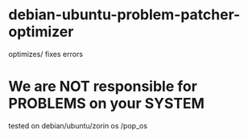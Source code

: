 # debian-ubuntu-problem-patcher-optimizer
optimizes/ fixes errors
# We are NOT responsible for PROBLEMS on your SYSTEM
tested on debian/ubuntu/zorin os /pop_os
